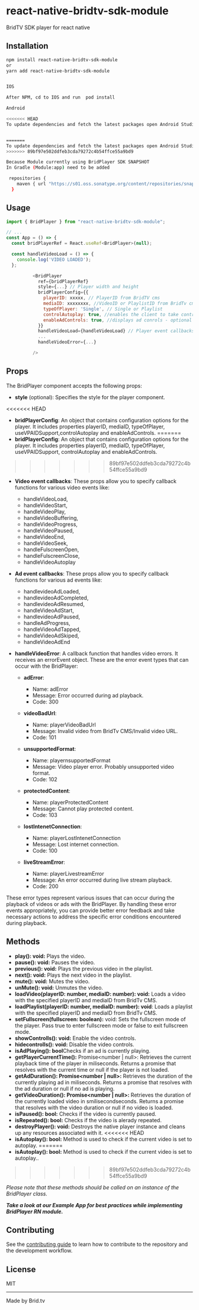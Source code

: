 # react-native-bridtv-sdk-module

BridTV SDK player for react native

## Installation

```sh
npm install react-native-bridtv-sdk-module
or 
yarn add react-native-bridtv-sdk-module


IOS 

After NPM, cd to IOS and run  pod install

Android 

<<<<<<< HEAD
To update dependencies and fetch the latest packages open Android Studio and perform Gradle sync, you ensure that your Android project is up to date with the latest packages and dependencies, which can help resolve compatibility issues and provide access to new features and bug fixes.


=======
To update dependencies and fetch the latest packages open Android Studio and run Gradle Sync. By performing the Gradle sync, you ensure that your Android project is up to date with the latest packages and dependencies, which can help resolve compatibility issues and provide access to new features and bug fixes.
>>>>>>> 89bf97e502ddfeb3cda79272c4b54ffce55a9bd9

Because Module currently using BridPlayer SDK SNAPSHOT 
In Gradle (Module:app) need to be added

 repositories {
    maven { url "https://s01.oss.sonatype.org/content/repositories/snapshots/" }
  }

```


## Usage

```js
import { BridPlayer } from "react-native-bridtv-sdk-module";

// ...
const App = () => {
  const bridPlayerRef = React.useRef<BridPlayer>(null);

  const handleVideoLoad = () => {
    console.log('VIDEO LOADED');
  };

          <BridPlayer
            ref={bridPlayerRef}
            style={...} // Player width and height
            bridPlayerConfig={{
              playerID: xxxxx, // PlayerID from BridTV cms
              mediaID: xxxxxxxx, //VideoID or PlaylistID from BridTv cms
              typeOfPlayer: 'Single', // Single or Playlist
              controlAutoplay: true, //enables the client to take control over autoplay - optional
              enableAdControls: true, //displays ad conrols - optional
            }}
            handleVideoLoad={handleVideoLoad} // Player event callbacks
            ...
            handleVideoError={...}

          />
```

##  Props

The BridPlayer component accepts the following props:

+ **style** (optional): Specifies the style for the player component.

<<<<<<< HEAD
+ **bridPlayerConfig**: An object that contains configuration options for the player.  It includes properties playerID, mediaID, typeOfPlayer, useVPAIDSupport,controlAutoplay and enableAdControls.
=======
+ **bridPlayerConfig**: An object that contains configuration options for the player.  It includes properties playerID, mediaID, typeOfPlayer, useVPAIDSupport, controlAutoplay and enableAdControls.
>>>>>>> 89bf97e502ddfeb3cda79272c4b54ffce55a9bd9

+ **Video event callbacks**: These props allow you to specify callback functions for various video events like:
    - handleVideoLoad, 
    -  handleVideoStart, 
    -  handleVideoPlay, 
    -  handleVideoBuffering, 
    -  handleVideoProgress, 
    -  handleVideoPaused,
    -  handleVideoEnd, 
    -  handleVideoSeek, 
    -  handleFulscreenOpen, 
    -  handleFulscreenClose,
    -  handleVideoAutoplay

+ **Ad event callbacks**: These props allow you to specify callback functions for various ad events like:
    -  handlevideoAdLoaded, 
    -  handlevideoAdCompleted, 
     - handlevideoAdResumed, 
     - handleVideoAdStart, 
     - handlevideoAdPaused, 
     - handleAdProgress, 
    -  handleVideoAdTapped, 
    -  handleVideoAdSkiped, 
    -  handleVideoAdEnd

+ **handleVideoError**: A callback function that handles video errors. It receives an errorEvent object. These are the error event types that can occur with the BridPlayer:

    - **adError**:
        - Name: adError
        - Message: Error occurred during ad playback.
        - Code: 300

    - **videoBadUrl**:
        - Name: playerVideoBadUrl
        - Message: Invalid video from BridTv CMS/Invalid video URL.
        - Code: 101

    - **unsupportedFormat**:
        - Name: playernsupportedFormat
        - Message: Video player error. Probably unsupported video format.
        - Code: 102

    - **protectedContent**:
        - Name: playerProtectedContent
        - Message: Cannot play protected content.
        - Code: 103

    - **lostIntenetConnection**:
        - Name: playerLostIntenetConnection
        - Message: Lost internet connection.
        - Code: 100

    - **liveStreamError**:
        - Name: playerLivestreamError
        - Message: An error occurred during live stream playback.
        - Code: 200

These error types represent various issues that can occur during the playback of videos or ads with the BridPlayer. By handling these error events appropriately, you can provide better error feedback and take necessary actions to address the specific error conditions encountered during playback.

##  Methods

+ **play(): void:** Plays the video.
+ **pause(): void:** Pauses the video.
+ **previous(): void:** Plays the previous video in the playlist.
+ **next(): void:** Plays the next video in the playlist.
+ **mute(): void:** Mutes the video.
+ **unMute(): void:** Unmutes the video.
+ **loadVideo(playerID: number, mediaID: number): void:** Loads a video with the specified playerID and mediaID from BridTv CMS.
+ **loadPlaylist(playerID: number, mediaID: number): void**: Loads a playlist with the specified playerID and mediaID from BridTv CMS.
+ **setFullscreen(fullscreen: boolean):** void: Sets the fullscreen mode of the player. Pass true to enter fullscreen mode or false to exit fullscreen mode.
+ **showControlls(): void:** Enable the video controls.
+ **hidecontrolls(): void:** Disable the video controls.
+ **isAdPlaying(): bool**Checks if an ad is currently playing.
+ **getPlayerCurrentTime():** Promise<number | null>: Retrieves the current playback time of the player in miliseconds. Returns a promise that resolves with the current time or null if the player is not loaded.
+ **getAdDuration(): Promise<number | null>:** Retrieves the duration of the currently playing ad in miliseconds. Returns a promise that resolves with the ad duration or null if no ad is playing.
+ **getVideoDuration(): Promise<number | null>:** Retrieves the duration of the currently loaded video in smilisecondseconds. Returns a promise that resolves with the video duration or null if no video is loaded.
+ **isPaused(): bool:** Checks if the video is currently paused.
+ **isRepeated(): bool:** Checks if the video is alerady repeated.
+ **destroyPlayer(): void:** Destroys the native player instance and cleans up any resources associated with it.
<<<<<<< HEAD
+ **isAutoplay(): bool:** Method is used to check if the current video is set to autoplay.
=======
+ **isAutoplay(): bool:** Method is used to check if the current video is set to autoplay..
>>>>>>> 89bf97e502ddfeb3cda79272c4b54ffce55a9bd9


*Please note that these methods should be called on an instance of the BridPlayer class.*

***Take a look at our Example App for best practices while implementing BridPlayer RN module.***

## Contributing

See the [contributing guide](CONTRIBUTING.md) to learn how to contribute to the repository and the development workflow.

## License

MIT

---

Made by Brid.tv